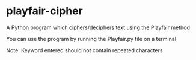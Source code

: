 # playfair-cipher
A Python program which ciphers/deciphers text using the Playfair method

You can use the program by running the Playfair.py file on a terminal

Note: Keyword entered should not contain repeated characters
